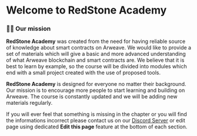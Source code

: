 # Welcome to RedStone Academy

### 🧑‍🎓 Our mission

**RedStone Academy** was created from the need for having reliable source of knowledge about smart contracts on Arweave. We would like to provide a set of materials which will give a basic and more advanced understanding of what Arweave blockchain and smart contracts are. We believe that it is best to learn by example, so the course will be divided into modules which end with a small project created with the use of proposed tools.

**RedStone Academy** is designed for everyone no matter their background. Our mission is to encourage more people to start learning and building on Arweave. The course is constantly updated and we will be adding new materials regularly.

If you will ever feel that something is missing in the chapter or you will find the informations incorrect please contact us on our [Discord Server](https://discord.com/invite/PVxBZKFr46) or edit page using dedicated **Edit this page** feature at the bottom of each section.
